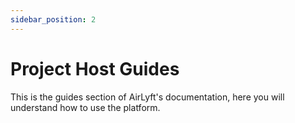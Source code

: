 ```yaml
---
sidebar_position: 2
---
```


# Project Host Guides

This is the guides section of AirLyft's documentation, here you will understand how to use the platform.